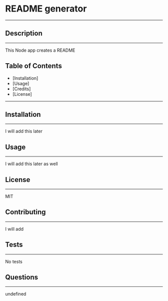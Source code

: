 
# README generator
___

## Description
___

This Node app creates a README

## Table of Contents 
- [Installation]
- [Usage]
- [Credits]
- [License]
___

## Installation
___

I will add this later

## Usage

___

I will add this later as well

## License

___

MIT 

## Contributing

___

I will add

## Tests 

___

No tests

## Questions 

___

undefined
